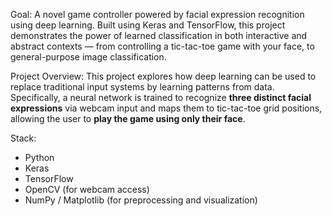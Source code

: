 Goal: 
A novel game controller powered by facial expression recognition using deep learning. Built using Keras and TensorFlow, this project demonstrates the power of learned classification in both interactive and abstract contexts — from controlling a tic-tac-toe game with your face, to general-purpose image classification.

Project Overview: 
This project explores how deep learning can be used to replace traditional input systems by learning patterns from data. Specifically, a neural network is trained to recognize **three distinct facial expressions** via webcam input and maps them to tic-tac-toe grid positions, allowing the user to **play the game using only their face**.

Stack:
- Python
- Keras
- TensorFlow
- OpenCV (for webcam access)
- NumPy / Matplotlib (for preprocessing and visualization)

